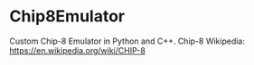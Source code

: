 # Chip8Emulator
 Custom Chip-8 Emulator in Python and C++.
 Chip-8 Wikipedia: https://en.wikipedia.org/wiki/CHIP-8
